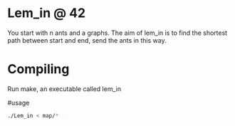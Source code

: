 # Lem_in @ 42

You start with n ants and a graphs.
The aim of lem_in is to find the shortest path between start and end, send the ants in this way.

# Compiling

Run make, an executable called lem_in

#usage
```sh
./Lem_in < map/*
```
